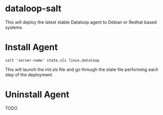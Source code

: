 dataloop-salt
=============

This will deploy the latest stable Dataloop agent to Debian or Redhat based systems

Install Agent
=============
```
salt 'server-name' state.sls linux.dataloop
```
This will launch the init.sls file and go through the state file performing each step of the deployment.

Uninstall Agent
===============
TODO
